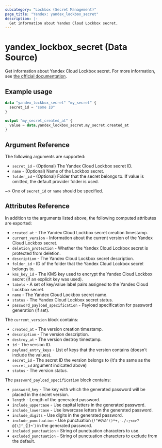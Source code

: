 ```yaml
---
subcategory: "Lockbox (Secret Management)"
page_title: "Yandex: yandex_lockbox_secret"
description: |-
  Get information about Yandex Cloud Lockbox secret.
---
```


# yandex_lockbox_secret (Data Source)

Get information about Yandex Cloud Lockbox secret. For more information, see [the official documentation](https://yandex.cloud/docs/lockbox/).

## Example usage

```terraform
data "yandex_lockbox_secret" "my_secret" {
  secret_id = "some ID"
}

output "my_secret_created_at" {
  value = data.yandex_lockbox_secret.my_secret.created_at
}
```

## Argument Reference

The following arguments are supported:

* `secret_id` - (Optional) The Yandex Cloud Lockbox secret ID.
* `name` - (Optional) Name of the Lockbox secret.
* `folder_id` - (Optional) Folder that the secret belongs to. If value is omitted, the default provider folder is used.

~> One of `secret_id` or `name` should be specified.

## Attributes Reference

In addition to the arguments listed above, the following computed attributes are exported:

* `created_at` - The Yandex Cloud Lockbox secret creation timestamp.
* `current_version` - Information about the current version of the Yandex Cloud Lockbox secret.
* `deletion_protection` - Whether the Yandex Cloud Lockbox secret is protected from deletion.
* `description` - The Yandex Cloud Lockbox secret description.
* `folder_id` - ID of the folder that the Yandex Cloud Lockbox secret belongs to.
* `kms_key_id` - The KMS key used to encrypt the Yandex Cloud Lockbox secret (if an explicit key was used).
* `labels` - A set of key/value label pairs assigned to the Yandex Cloud Lockbox secret.
* `name` - The Yandex Cloud Lockbox secret name.
* `status` - The Yandex Cloud Lockbox secret status.
* `password_payload_specification` - Payload specification for password generation (if set).

The `current_version` block contains:

* `created_at` - The version creation timestamp.
* `description` - The version description.
* `destroy_at` - The version destroy timestamp.
* `id` - The version ID.
* `payload_entry_keys` - List of keys that the version contains (doesn't include the values).
* `secret_id` - The secret ID the version belongs to (it's the same as the `secret_id` argument indicated above)
* `status` - The version status.

The `password_payload_specification` block contains:

* `password_key` - The key with which the generated password will be placed in the secret version.
* `length` - Length of the generated password.
* `include_uppercase` - Use capital letters in the generated password.
* `include_lowercase` - Use lowercase letters in the generated password.
* `include_digits` - Use digits in the generated password.
* `include_punctuation` - Use punctuation (`!"#$%&'()*+,-./:;<=>?@[\]^_`{|}~`) in the generated password.
* `included_punctuation` - String of punctuation characters to use.
* `excluded_punctuation` - String of punctuation characters to exclude from the default.
